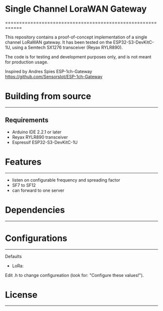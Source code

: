# Single Channel LoraWAN Gateway
============================================================


This repository contains a proof-of-concept implementation of a single channel LoRaWAN gateway. 
It has been tested on the ESP32-S3-DevKitC-1U, using a Semtech SX1276 transceiver (Reyax RYLR890).

The code is for testing and development purposes only, and is not meant for production usage.

Inspired by Andres Spies ESP-1ch-Gateway https://github.com/SensorsIot/ESP-1ch-Gateway

# Building from source
------------------------
## Requirements
- Arduino IDE 2.2.1 or later
- Reyax RYLR890 transceiver
- Espressif ESP32-S3-DevKitC-1U


# Features
------------------------
- listen on configurable frequency and spreading factor
- SF7 to SF12
- can forward to one server


# Dependencies
------------------------



# Configurations
------------------------
Defaults
- LoRa: 

Edit .h to change configureation (look for: "Configure these values!").


# License
------------------------